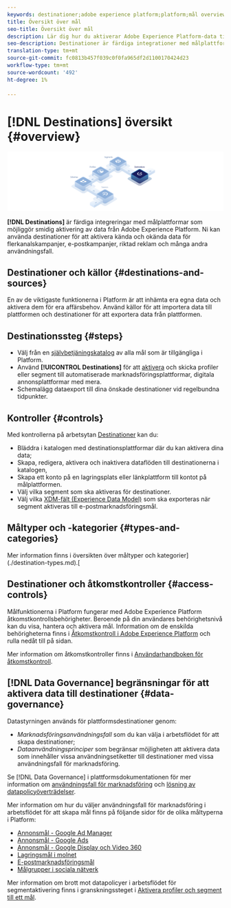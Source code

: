 ```yaml
---
keywords: destinationer;adobe experience platform;platform;mål overview;activate data;activate;
title: Översikt över mål
seo-title: Översikt över mål
description: Lär dig hur du aktiverar Adobe Experience Platform-data till destinationer för flerkanalskampanjer, e-postmeddelanden, riktad reklam och mycket annat.
seo-description: Destinationer är färdiga integrationer med målplattformar som möjliggör smidig aktivering av data från Adobe Experience Platform. Ni kan använda Destinationer i Adobe Experience Platform för att aktivera kända och okända data för flerkanalskampanjer, e-postkampanjer, riktad reklam och många andra användningsfall.
translation-type: tm+mt
source-git-commit: fc0813b457f039c0f0fa965df2d1100170424d23
workflow-type: tm+mt
source-wordcount: '492'
ht-degree: 1%

---
```



# [!DNL Destinations] översikt {#overview}

![Översiktsbanderoll för destinationer](./assets/overview/destinations-overview-banner.png)

**[!DNL Destinations]** är färdiga integreringar med målplattformar som möjliggör smidig aktivering av data från Adobe Experience Platform. Ni kan använda destinationer för att aktivera kända och okända data för flerkanalskampanjer, e-postkampanjer, riktad reklam och många andra användningsfall.

## Destinationer och källor {#destinations-and-sources}

En av de viktigaste funktionerna i Platform är att inhämta era egna data och aktivera dem för era affärsbehov. Använd källor för att importera data till plattformen och destinationer för att exportera data från plattformen.

## Destinationssteg {#steps}

* Välj från en [självbetjäningskatalog](./catalog/overview.md) av alla mål som är tillgängliga i Platform.
* Använd **[!UICONTROL Destinations]** för att [aktivera](./ui/activate-destinations.md) och skicka profiler eller segment till automatiserade marknadsföringsplattformar, digitala annonsplattformar med mera.
* Schemalägg dataexport till dina önskade destinationer vid regelbundna tidpunkter.

## Kontroller {#controls}

Med kontrollerna på arbetsytan [Destinationer](./ui/destinations-workspace.md) kan du:

* Bläddra i katalogen med destinationsplattformar där du kan aktivera dina data;
* Skapa, redigera, aktivera och inaktivera dataflöden till destinationerna i katalogen,
* Skapa ett konto på en lagringsplats eller länkplattform till kontot på målplattformen.
* Välj vilka segment som ska aktiveras för destinationer.
* Välj vilka [XDM-fält (Experience Data Model)](../xdm/home.md) som ska exporteras när segment aktiveras till e-postmarknadsföringsmål.

## Måltyper och -kategorier {#types-and-categories}

Mer information finns i översikten över måltyper och kategorier](./destination-types.md).[

## Destinationer och åtkomstkontroller {#access-controls}

Målfunktionerna i Platform fungerar med Adobe Experience Platform åtkomstkontrollsbehörigheter. Beroende på din användares behörighetsnivå kan du visa, hantera och aktivera mål. Information om de enskilda behörigheterna finns i [Åtkomstkontroll i Adobe Experience Platform](../access-control/home.md) och rulla nedåt till på sidan.

Mer information om åtkomstkontroller finns i [Användarhandboken för åtkomstkontroll](../access-control/ui/overview.md).

## [!DNL Data Governance] begränsningar för att aktivera data till destinationer  {#data-governance}

Datastyrningen används för plattformsdestinationer genom:

* *Marknadsföringsanvändningsfall* som du kan välja i arbetsflödet för att skapa destinationer;
* *Dataanvändningsprinciper* som begränsar möjligheten att aktivera data som innehåller vissa användningsetiketter till destinationer med vissa användningsfall för marknadsföring.

Se [!DNL Data Governance] i plattformsdokumentationen för mer information om [användningsfall för marknadsföring](../data-governance/policies/overview.md) och [lösning av datapolicyöverträdelser](../data-governance/enforcement/auto-enforcement.md).

Mer information om hur du väljer användningsfall för marknadsföring i arbetsflödet för att skapa mål finns på följande sidor för de olika måltyperna i Platform:

* [Annonsmål - Google Ad Manager  ](./catalog/advertising/google-ad-manager.md)
* [Annonsmål - Google Ads](./catalog/advertising/google-ads-destination.md)
* [Annonsmål - Google Display och Video 360  ](./catalog/advertising/google-dv360.md)
* [Lagringsmål i molnet](./catalog/cloud-storage/workflow.md)
* [E-postmarknadsföringsmål](./catalog/email-marketing/overview.md)
* [Målgrupper i sociala nätverk](./catalog/social/workflow.md)

Mer information om brott mot datapolicyer i arbetsflödet för segmentaktivering finns i granskningssteget i [Aktivera profiler och segment till ett mål](./ui/activate-destinations.md#review).